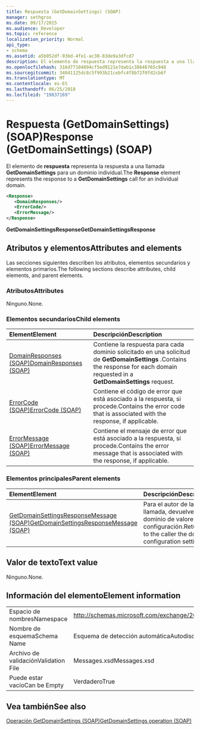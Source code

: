 ```yaml
---
title: Respuesta (GetDomainSettings) (SOAP)
manager: sethgros
ms.date: 09/17/2015
ms.audience: Developer
ms.topic: reference
localization_priority: Normal
api_type:
- schema
ms.assetid: a5b052df-93bd-4fe1-ac30-83de9a3dfcd7
description: El elemento de respuesta representa la respuesta a una llamada GetDomainSettings para un dominio individual.
ms.openlocfilehash: 316d77104894cf5ed9121e7dab1c38646765c948
ms.sourcegitcommit: 34041125dc8c5f993b21cebfc4f8b72f0fd2cb6f
ms.translationtype: MT
ms.contentlocale: es-ES
ms.lasthandoff: 06/25/2018
ms.locfileid: "19837169"
---
```

# <a name="response-getdomainsettings-soap"></a><span data-ttu-id="58f89-103">Respuesta (GetDomainSettings) (SOAP)</span><span class="sxs-lookup"><span data-stu-id="58f89-103">Response (GetDomainSettings) (SOAP)</span></span>

<span data-ttu-id="58f89-104">El elemento de **respuesta** representa la respuesta a una llamada **GetDomainSettings** para un dominio individual.</span><span class="sxs-lookup"><span data-stu-id="58f89-104">The **Response** element represents the response to a **GetDomainSettings** call for an individual domain.</span></span> 
  
```XML
<Response>
   <DomainResponses/>
   <ErrorCode/>
   <ErrorMessage/>
</Response>
```

 <span data-ttu-id="58f89-105">**GetDomainSettingsResponse**</span><span class="sxs-lookup"><span data-stu-id="58f89-105">**GetDomainSettingsResponse**</span></span>
## <a name="attributes-and-elements"></a><span data-ttu-id="58f89-106">Atributos y elementos</span><span class="sxs-lookup"><span data-stu-id="58f89-106">Attributes and elements</span></span>

<span data-ttu-id="58f89-107">Las secciones siguientes describen los atributos, elementos secundarios y elementos primarios.</span><span class="sxs-lookup"><span data-stu-id="58f89-107">The following sections describe attributes, child elements, and parent elements.</span></span>
  
### <a name="attributes"></a><span data-ttu-id="58f89-108">Atributos</span><span class="sxs-lookup"><span data-stu-id="58f89-108">Attributes</span></span>

<span data-ttu-id="58f89-109">Ninguno.</span><span class="sxs-lookup"><span data-stu-id="58f89-109">None.</span></span>
  
### <a name="child-elements"></a><span data-ttu-id="58f89-110">Elementos secundarios</span><span class="sxs-lookup"><span data-stu-id="58f89-110">Child elements</span></span>

|<span data-ttu-id="58f89-111">**Element**</span><span class="sxs-lookup"><span data-stu-id="58f89-111">**Element**</span></span>|<span data-ttu-id="58f89-112">**Descripción**</span><span class="sxs-lookup"><span data-stu-id="58f89-112">**Description**</span></span>|
|:-----|:-----|
|[<span data-ttu-id="58f89-113">DomainResponses (SOAP)</span><span class="sxs-lookup"><span data-stu-id="58f89-113">DomainResponses (SOAP)</span></span>](domainresponses-soap.md) <br/> |<span data-ttu-id="58f89-114">Contiene la respuesta para cada dominio solicitado en una solicitud de **GetDomainSettings** .</span><span class="sxs-lookup"><span data-stu-id="58f89-114">Contains the response for each domain requested in a **GetDomainSettings** request.</span></span>  <br/> |
|[<span data-ttu-id="58f89-115">ErrorCode (SOAP)</span><span class="sxs-lookup"><span data-stu-id="58f89-115">ErrorCode (SOAP)</span></span>](errorcode-soap.md) <br/> |<span data-ttu-id="58f89-116">Contiene el código de error que está asociado a la respuesta, si procede.</span><span class="sxs-lookup"><span data-stu-id="58f89-116">Contains the error code that is associated with the response, if applicable.</span></span>  <br/> |
|[<span data-ttu-id="58f89-117">ErrorMessage (SOAP)</span><span class="sxs-lookup"><span data-stu-id="58f89-117">ErrorMessage (SOAP)</span></span>](errormessage-soap.md) <br/> |<span data-ttu-id="58f89-118">Contiene el mensaje de error que está asociado a la respuesta, si procede.</span><span class="sxs-lookup"><span data-stu-id="58f89-118">Contains the error message that is associated with the response, if applicable.</span></span>  <br/> |
   
### <a name="parent-elements"></a><span data-ttu-id="58f89-119">Elementos principales</span><span class="sxs-lookup"><span data-stu-id="58f89-119">Parent elements</span></span>

|<span data-ttu-id="58f89-120">**Element**</span><span class="sxs-lookup"><span data-stu-id="58f89-120">**Element**</span></span>|<span data-ttu-id="58f89-121">**Descripción**</span><span class="sxs-lookup"><span data-stu-id="58f89-121">**Description**</span></span>|
|:-----|:-----|
|[<span data-ttu-id="58f89-122">GetDomainSettingsResponseMessage (SOAP)</span><span class="sxs-lookup"><span data-stu-id="58f89-122">GetDomainSettingsResponseMessage (SOAP)</span></span>](getdomainsettingsresponsemessage-soap.md) <br/> |<span data-ttu-id="58f89-123">Para el autor de la llamada, devuelve el dominio de valores de configuración.</span><span class="sxs-lookup"><span data-stu-id="58f89-123">Returns to the caller the domain configuration settings.</span></span>  <br/> |
   
## <a name="text-value"></a><span data-ttu-id="58f89-124">Valor de texto</span><span class="sxs-lookup"><span data-stu-id="58f89-124">Text value</span></span>

<span data-ttu-id="58f89-125">Ninguno.</span><span class="sxs-lookup"><span data-stu-id="58f89-125">None.</span></span>
  
## <a name="element-information"></a><span data-ttu-id="58f89-126">Información del elemento</span><span class="sxs-lookup"><span data-stu-id="58f89-126">Element information</span></span>

|||
|:-----|:-----|
|<span data-ttu-id="58f89-127">Espacio de nombres</span><span class="sxs-lookup"><span data-stu-id="58f89-127">Namespace</span></span>  <br/> |http://schemas.microsoft.com/exchange/2010/Autodiscover  <br/> |
|<span data-ttu-id="58f89-128">Nombre de esquema</span><span class="sxs-lookup"><span data-stu-id="58f89-128">Schema Name</span></span>  <br/> |<span data-ttu-id="58f89-129">Esquema de detección automática</span><span class="sxs-lookup"><span data-stu-id="58f89-129">Autodiscover schema</span></span>  <br/> |
|<span data-ttu-id="58f89-130">Archivo de validación</span><span class="sxs-lookup"><span data-stu-id="58f89-130">Validation File</span></span>  <br/> |<span data-ttu-id="58f89-131">Messages.xsd</span><span class="sxs-lookup"><span data-stu-id="58f89-131">Messages.xsd</span></span>  <br/> |
|<span data-ttu-id="58f89-132">Puede estar vacío</span><span class="sxs-lookup"><span data-stu-id="58f89-132">Can be Empty</span></span>  <br/> |<span data-ttu-id="58f89-133">Verdadero</span><span class="sxs-lookup"><span data-stu-id="58f89-133">True</span></span>  <br/> |
   
## <a name="see-also"></a><span data-ttu-id="58f89-134">Vea también</span><span class="sxs-lookup"><span data-stu-id="58f89-134">See also</span></span>



[<span data-ttu-id="58f89-135">Operación GetDomainSettings (SOAP)</span><span class="sxs-lookup"><span data-stu-id="58f89-135">GetDomainSettings operation (SOAP)</span></span>](getdomainsettings-operation-soap.md)

